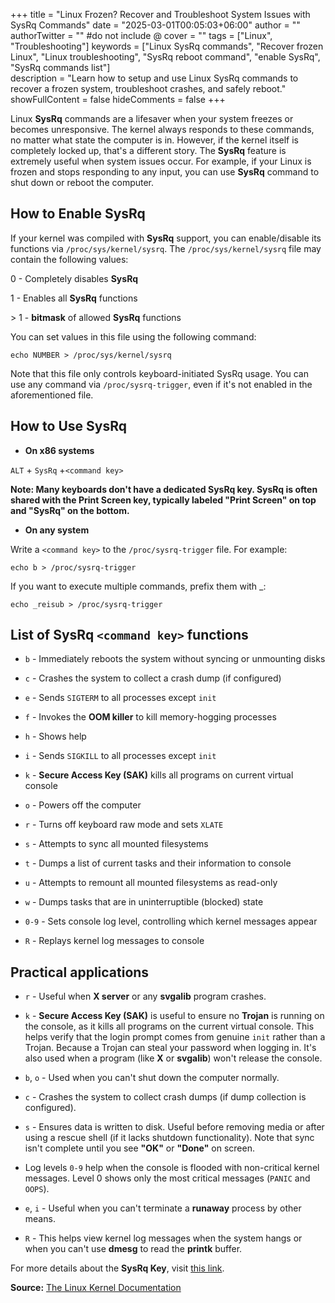+++
title = "Linux Frozen? Recover and Troubleshoot System Issues with SysRq Commands"
date = "2025-03-01T00:05:03+06:00"
author = ""
authorTwitter = "" #do not include @
cover = ""
tags = ["Linux", "Troubleshooting"]
keywords = ["Linux SysRq commands", "Recover frozen Linux", "Linux troubleshooting", "SysRq reboot command", "enable SysRq", "SysRq commands list"]  
description = "Learn how to setup and use Linux SysRq commands to recover a frozen system, troubleshoot crashes, and safely reboot."
showFullContent = false
hideComments = false
+++

Linux **SysRq** commands are a lifesaver when your system freezes or becomes unresponsive. The kernel always responds to these commands, no matter what state the computer is in. However, if the kernel itself is completely locked up, that's a different story. The **SysRq** feature is extremely useful when system issues occur. For example, if your Linux is frozen and stops responding to any input, you can use **SysRq** command to shut down or reboot the computer.

## How to Enable SysRq 

If your kernel was compiled with **SysRq** support, you can enable/disable its functions via `/proc/sys/kernel/sysrq`. The `/proc/sys/kernel/sysrq` file may contain the following values:

0 - Completely disables **SysRq**

1 - Enables all **SysRq** functions

\> 1 - __bitmask__ of allowed **SysRq** functions

You can set values in this file using the following command:
```shell
echo NUMBER > /proc/sys/kernel/sysrq
```

Note that this file only controls keyboard-initiated SysRq usage. You can use any command via `/proc/sysrq-trigger`, even if it's not enabled in the aforementioned file.

## How to Use SysRq

- **On x86 systems**

`ALT` + `SysRq` +`<command key>`

__**Note:** Many keyboards don't have a dedicated SysRq key. SysRq is often shared with the Print Screen key, typically labeled "Print Screen" on top and "SysRq" on the bottom.__

- **On any system**

Write a `<command key>` to the `/proc/sysrq-trigger` file. For example:
```shell
echo b > /proc/sysrq-trigger
```

If you want to execute multiple commands, prefix them with _:
```shell
echo _reisub > /proc/sysrq-trigger
```

## List of SysRq `<command key>` functions

- `b` - Immediately reboots the system without syncing or unmounting disks

- `c` - Crashes the system to collect a crash dump (if configured)

- `e` - Sends `SIGTERM` to all processes except `init`

- `f` - Invokes the __OOM killer__ to kill memory-hogging processes

- `h` - Shows help

- `i` - Sends `SIGKILL` to all processes except `init`

- `k` - __Secure Access Key (SAK)__ kills all programs on current virtual console

- `o` - Powers off the computer

- `r` - Turns off keyboard raw mode and sets `XLATE`

- `s` - Attempts to sync all mounted filesystems

- `t` - Dumps a list of current tasks and their information to console

- `u` - Attempts to remount all mounted filesystems as read-only

- `w` - Dumps tasks that are in uninterruptible (blocked) state

- `0-9` - Sets console log level, controlling which kernel messages appear

- `R` - Replays kernel log messages to console

## Practical applications

- `r` - Useful when __X server__ or any __svgalib__ program crashes.

- `k` - __Secure Access Key (SAK)__ is useful to ensure no __Trojan__ is running on the console, as it kills all programs on the current virtual console. This helps verify that the login prompt comes from genuine `init` rather than a Trojan. Because a Trojan can steal your password when logging in. It's also used when a program (like __X__ or __svgalib__) won't release the console.

- `b`, `o` - Used when you can't shut down the computer normally.

- `c` - Crashes the system to collect crash dumps (if dump collection is configured).

- `s` - Ensures data is written to disk. Useful before removing media or after using a rescue shell (if it lacks shutdown functionality). Note that sync isn't complete until you see __"OK"__ or __"Done"__ on screen.

- Log levels `0-9` help when the console is flooded with non-critical kernel messages. Level 0 shows only the most critical messages (`PANIC` and `OOPS`).

- `e`, `i` - Useful when you can't terminate a __runaway__ process by other means.

- `R` - This helps view kernel log messages when the system hangs or when you can't use __dmesg__ to read the __printk__ buffer.

For more details about the **SysRq Key**, visit [this link](https://www.kernel.org/doc/html/latest/admin-guide/sysrq.html).

**Source:** [The Linux Kernel Documentation](https://www.kernel.org/doc/html/latest/admin-guide/sysrq.html)
